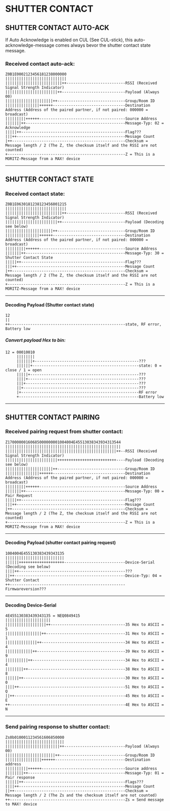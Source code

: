 SHUTTER CONTACT
===============

## SHUTTER CONTACT AUTO-ACK

If Auto Acknowledge is enabled on CUL (See CUL-stick),
this auto-acknowledge-message comes always bevor the shutter contact state message.

### Received contact auto-ack:

	Z0B1E0002123456181238000000
	|||||||||||||||||||||||||||
	|||||||||||||||||||||||||++--------------------------RSSI (Received Signal Strength Indicator)
	|||||||||||||||||||||||++----------------------------Payload (Always 00)
	|||||||||||||||||||||++------------------------------Group/Room ID
	|||||||||||||||++++++--------------------------------Destination Address (Address of the paired partner, if not paired: 000000 = broadcast)
	|||||||||++++++--------------------------------------Source Address
	|||||||++--------------------------------------------Message-Typ: 02 = Acknowledge
	|||||++----------------------------------------------Flag???
	|||++------------------------------------------------Message Count
	|++--------------------------------------------------Checksum = Message length / 2 (The Z, the checksum itself and the RSSI are not counted)
	+----------------------------------------------------Z = This is a MORITZ-Message from a MAX! device


_______________________________________________________________________________________________________________________

## SHUTTER CONTACT STATE

### Received contact state:

	Z0B1E0630181238123456001215
	|||||||||||||||||||||||||||
	|||||||||||||||||||||||||++--------------------------RSSI (Received Signal Strength Indicator)
	|||||||||||||||||||||||++----------------------------Payload (Decoding see below)
	|||||||||||||||||||||++------------------------------Group/Room ID
	|||||||||||||||++++++--------------------------------Destination Address (Address of the paired partner, if not paired: 000000 = broadcast)
	|||||||||++++++--------------------------------------Source Address
	|||||||++--------------------------------------------Message-Typ: 30 = Shutter Contact State
	|||||++----------------------------------------------Flag???
	|||++------------------------------------------------Message Count
	|++--------------------------------------------------Checksum = Message length / 2 (The Z, the checksum itself and the RSSI are not counted)
	+----------------------------------------------------Z = This is a MORITZ-Message from a MAX! device

-----------------------------------------------------------------------------------------------------------------------

#### Decoding Payload (Shutter contact state)

	12
	||
	++---------------------------------------------------state, RF error, Battery low

##### Convert payload Hex to bin:

	12 = 00010010
	     ||||||||
	     |||||||+----------------------------------------------???
	     ||||||+-----------------------------------------------state: 0 = close / 1 = open
	     |||||+------------------------------------------------???
	     ||||+-------------------------------------------------???
	     |||+--------------------------------------------------???
	     ||+---------------------------------------------------???
	     |+----------------------------------------------------RF error
	     +-----------------------------------------------------Battery low

_______________________________________________________________________________________________________________________


## SHUTTER CONTACT PAIRING

### Received pairing request from shutter contact:

	Z17000000160685000000001004004E45513038343934313544
	|||||||||||||||||||||||||||||||||||||||||||||||||||
	|||||||||||||||||||||||||||||||||||||||||||||||||++--RSSI (Received Signal Strength Indicator)
	|||||||||||||||||||||||++++++++++++++++++++++++++----Payload (Decoding see below)
	|||||||||||||||||||||++------------------------------Group/Room ID
	|||||||||||||||++++++--------------------------------Destination Address (Address of the paired partner, if not paired: 000000 = broadcast)
	|||||||||++++++--------------------------------------Source Address
	|||||||++--------------------------------------------Message-Typ: 00 = Pair Request
	|||||++----------------------------------------------Flag???
	|||++------------------------------------------------Message Count
	|++--------------------------------------------------Checksum = Message length / 2 (The Z, the checksum itself and the RSSI are not counted)
	+----------------------------------------------------Z = This is a MORITZ-Message from a MAX! device

-----------------------------------------------------------------------------------------------------------------------

#### Decoding Payload (shutter contact pairing request)

	1004004E455130383439343135
	||||||||||||||||||||||||||
	||||||++++++++++++++++++++---------------------------Device-Serial (Decoding see below)
	||||++-----------------------------------------------???
	||++-------------------------------------------------Device-Typ: 04 = Shutter Contact
	++---------------------------------------------------Firmwareversion???

-----------------------------------------------------------------------------------------------------------------------

#### Decoding Device-Serial

	4E455130383439343135 = NEQ0849415
    ||||||||||||||||||||
	||||||||||||||||||++---------------------------------35 Hex to ASCII = 5
	||||||||||||||||++-----------------------------------31 Hex to ASCII = 1
	||||||||||||||++-------------------------------------34 Hex to ASCII = 4
	||||||||||||++---------------------------------------39 Hex to ASCII = 9
	||||||||||++-----------------------------------------34 Hex to ASCII = 4
	||||||||++-------------------------------------------38 Hex to ASCII = 8
	||||||++---------------------------------------------30 Hex to ASCII = 0
	||||++-----------------------------------------------51 Hex to ASCII = Q
	||++-------------------------------------------------45 Hex to ASCII = E
	++---------------------------------------------------4E Hex to ASCII = N
_______________________________________________________________________________________________________________________

### Send pairing response to shutter contact:

	Zs0b0100011234561606850000
	||||||||||||||||||||||||||
	||||||||||||||||||||||||++---------------------------Payload (Always 00)
	||||||||||||||||||||||++-----------------------------Group/Room ID
	||||||||||||||||++++++-------------------------------Destination address
	||||||||||++++++-------------------------------------Source address
	||||||||++-------------------------------------------Message-Typ: 01 = Pair response
	||||||++---------------------------------------------Flags???
	||||++-----------------------------------------------Message Count
	||++-------------------------------------------------Checksum = Message length / 2 (The Zs and the checksum itself are not counted)
	++---------------------------------------------------Zs = Send message to MAX! device
